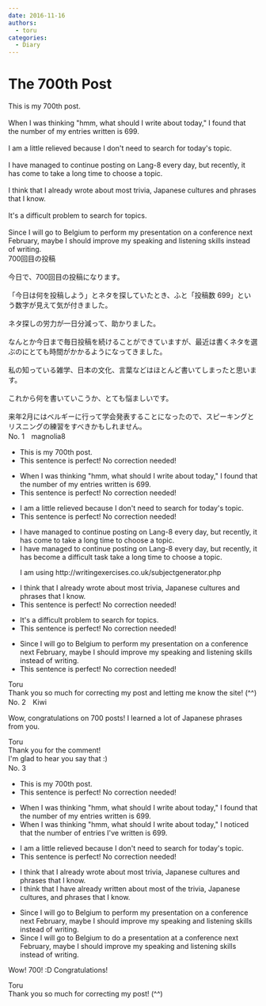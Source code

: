 ```yaml
---
date: 2016-11-16
authors:
  - toru
categories:
  - Diary
---
```


<h1 id="subject_show">The 700th Post</h1>
<div class="date" hidden>Nov 16, 2016 11:13</div>
<div id="post"><div id="body_show_ori">
This is my 700th post.<br/><br/>When I was thinking "hmm, what should I write about today," I found that the number of my entries written is 699.<br/><br/>I am a little relieved because I don't need to search for today's topic.<br/><br/>I have managed to continue posting on Lang-8 every day, but recently, it has come to take a long time to choose a topic.<br/><br/>I think that I already wrote about most trivia, Japanese cultures and phrases that I know.<br/><br/>It's a difficult problem to search for topics.<br/><br/>Since I will go to Belgium to perform my presentation on a conference next February, maybe I should improve my speaking and listening skills instead of writing.
</div></div>

<!-- more -->

<div id="post_ja"><div id="body_show_mo">
700回目の投稿<br/><br/>今日で、700回目の投稿になります。<br/><br/>「今日は何を投稿しよう」とネタを探していたとき、ふと「投稿数 699」という数字が見えて気が付きました。<br/><br/>ネタ探しの労力が一日分減って、助かりました。<br/><br/>なんとか今日まで毎日投稿を続けることができていますが、最近は書くネタを選ぶのにとても時間がかかるようになってきました。<br/><br/>私の知っている雑学、日本の文化、言葉などはほとんど書いてしまったと思います。<br/><br/>これから何を書いていこうか、とても悩ましいです。<br/><br/>来年2月にはベルギーに行って学会発表することになったので、スピーキングとリスニングの練習をすべきかもしれません。
</div></div>
<div id="block"><div class="first_name"> No. 1　<span class="just_name">magnolia8</span></div><div id="block2">
<ul class="correction_field">
<li class="incorrect">This is my 700th post.</li>
<li class="corrected perfect">This sentence is perfect! No correction needed!</li>
</ul>
<ul class="correction_field">
<li class="incorrect">When I was thinking "hmm, what should I write about today," I found that the number of my entries written is 699.</li>
<li class="corrected perfect">This sentence is perfect! No correction needed!</li>
</ul>
<ul class="correction_field">
<li class="incorrect">I am a little relieved because I don't need to search for today's topic.</li>
<li class="corrected perfect">This sentence is perfect! No correction needed!</li>
</ul>
<ul class="correction_field">
<li class="incorrect">I have managed to continue posting on Lang-8 every day, but recently, it has come to take a long time to choose a topic.</li>
<li class="corrected correct">
I <span class="sline"><span class="f_red">have </span></span>managed to continue posting on Lang-8 every day, but recently, it has <span class="f_blue">become a difficult task</span> <span class="f_red"><span class="sline"> take a long time</span></span> to choose a topic.
<p class="correction_comment">I am using http://writingexercises.co.uk/subjectgenerator.php</p>
</li>
</ul>
<ul class="correction_field">
<li class="incorrect">I think that I already wrote about most trivia, Japanese cultures and phrases that I know.</li>
<li class="corrected perfect">This sentence is perfect! No correction needed!</li>
</ul>
<ul class="correction_field">
<li class="incorrect">It's a difficult problem to search for topics.</li>
<li class="corrected perfect">This sentence is perfect! No correction needed!</li>
</ul>
<ul class="correction_field">
<li class="incorrect">Since I will go to Belgium to perform my presentation on a conference next February, maybe I should improve my speaking and listening skills instead of writing.</li>
<li class="corrected perfect">This sentence is perfect! No correction needed!</li>
</ul>
</div><div class="name"><span class="just_name">Toru</span><br>
Thank you so much for correcting my post and letting me know the site! (^^)
</div>
</div>
<div id="block"><div class="first_name"> No. 2　<span class="just_name">Kiwi</span></div><div id="block2">
<p class="comment_small">
 Wow, congratulations on 700 posts! I learned a lot of Japanese phrases from you.
</p>

</div><div class="name"><span class="just_name">Toru</span><br>
Thank you for the comment!<br/>I'm glad to hear you say that :)
</div>
</div>
<div id="block"><div class="first_name"> No. 3　<span class="just_name"></span></div><div id="block2">
<ul class="correction_field">
<li class="incorrect">This is my 700th post.</li>
<li class="corrected perfect">This sentence is perfect! No correction needed!</li>
</ul>
<ul class="correction_field">
<li class="incorrect">When I was thinking "hmm, what should I write about today," I found that the number of my entries written is 699.</li>
<li class="corrected correct">
When I was thinking "hmm, what should I write about today," I <span class="f_blue">noticed</span> that the number of entries <span class="f_blue">I've </span>written is 699.
</li>
</ul>
<ul class="correction_field">
<li class="incorrect">I am a little relieved because I don't need to search for today's topic.</li>
<li class="corrected perfect">This sentence is perfect! No correction needed!</li>
</ul>
<ul class="correction_field">
<li class="incorrect">I think that I already wrote about most trivia, Japanese cultures and phrases that I know.</li>
<li class="corrected correct">
I think that I <span class="f_blue">have </span>already <span class="f_blue">written</span> about most <span class="f_blue">of the </span>trivia, Japanese culture<span class="f_red"><span class="sline">s</span></span><span class="f_blue">,</span> and phrases that I know.
</li>
</ul>
<ul class="correction_field">
<li class="incorrect">Since I will go to Belgium to perform my presentation on a conference next February, maybe I should improve my speaking and listening skills instead of writing.</li>
<li class="corrected correct">
Since I will go to Belgium to <span class="f_blue">do a</span> presentation <span class="f_blue">at</span> a conference next February, maybe I should improve my speaking and listening skills instead of writing.
</li>
</ul>
<p class="comment_small">
 Wow! 700! :D Congratulations!
</p>

</div><div class="name"><span class="just_name">Toru</span><br>
Thank you so much for correcting my post! (^^)
</div>
</div>
